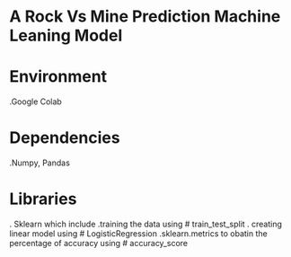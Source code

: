 # A Rock Vs Mine Prediction Machine Leaning Model


# Environment
 .Google Colab

 # Dependencies
 .Numpy, Pandas
 # Libraries
 . Sklearn which include
 .training the data using # train_test_split
 . creating linear model using # LogisticRegression
 .sklearn.metrics  to obatin  the percentage of accuracy using # accuracy_score
 

